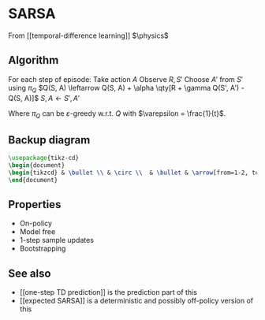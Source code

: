 # SARSA
From [[temporal-difference learning]]
$\physics$
## Algorithm
For each step of episode:
	Take action $A$
	Observe $R, S'$
	Choose $A'$ from $S'$ using $\pi_{Q}$
	$Q(S, A) \leftarrow Q(S, A) + \alpha \qty[R + \gamma Q(S', A') - Q(S, A)]$
	$S, A \leftarrow S', A'$

Where $\pi_{Q}$ can be $\varepsilon$-greedy w.r.t. $Q$ with $\varepsilon = \frac{1}{t}$.

## Backup diagram
```tikz
\usepackage{tikz-cd}
\begin{document}
\begin{tikzcd} & \bullet \\ & \circ \\  & \bullet & \arrow[from=1-2, to=2-2]\arrow[""{name=1, anchor=center, inner sep=0}, from=2-2, to=3-2] \end{tikzcd}
\end{document}
```

## Properties
- On-policy
- Model free
- $1$-step sample updates
- Bootstrapping

## See also
- [[one-step TD prediction]] is the prediction part of this
- [[expected SARSA]] is a deterministic and possibly off-policy version of this